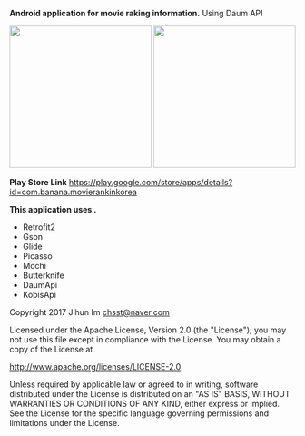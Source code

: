 **Android application for movie raking information.**
Using Daum API

<img src="https://github.com/jihunim/MovieRankKorea/blob/master/Screenshot_1499667860.png" width="250">
<img src="https://github.com/jihunim/MovieRankKorea/blob/master/Screenshot_1499668906.png" width="250">

**Play Store Link**
https://play.google.com/store/apps/details?id=com.banana.movierankinkorea

**This application uses .**
- Retrofit2
- Gson
- Glide
- Picasso
- Mochi
- Butterknife
- DaumApi
- KobisApi


Copyright 2017 Jihun Im chsst@naver.com

Licensed under the Apache License, Version 2.0 (the "License");
you may not use this file except in compliance with the License.
You may obtain a copy of the License at

   http://www.apache.org/licenses/LICENSE-2.0

Unless required by applicable law or agreed to in writing, software
distributed under the License is distributed on an "AS IS" BASIS,
WITHOUT WARRANTIES OR CONDITIONS OF ANY KIND, either express or implied.
See the License for the specific language governing permissions and
limitations under the License.
